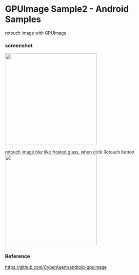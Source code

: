 GPUImage Sample2 - Android Samples
===============

retouch image with GPUImage <br/>

### screenshot <br/>
<image src="https://raw.githubusercontent.com/ohwada/Android_Samples/master/GPUImageSample2/screen_shot/screenshot_gpuimsge_main.png" width="300" /><br/>

retouch image blur like frosted glass, when  click Retouch button<br/>
<image src="https://raw.githubusercontent.com/ohwada/Android_Samples/master/GPUImageSample2/screen_shot/screenshot_gpuimsge_retouch.png" width="300" /><br/>

### Reference <br/>
https://github.com/CyberAgent/android-gpuimage
